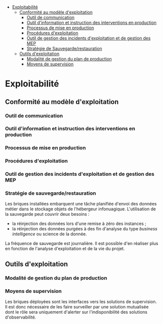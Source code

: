 -   [Exploitabilité](#exploitabilité)
    -   [Conformité au modèle
        d'exploitation](#conformité-au-modèle-dexploitation)
        -   [Outil de communication](#outil-de-communication)
        -   [Outil d'information et instruction des interventions en
            production](#outil-dinformation-et-instruction-des-interventions-en-production)
        -   [Processus de mise en
            production](#processus-de-mise-en-production)
        -   [Procédures d'exploitation](#procédures-dexploitation)
        -   [Outil de gestion des incidents d'exploitation et de gestion
            des
            MEP](#outil-de-gestion-des-incidents-dexploitation-et-de-gestion-des-mep)
        -   [Stratégie de
            Sauvegarde/restauration](#stratégie-de-sauvegarderestauration)
    -   [Outils d'exploitation](#outils-dexploitation)
        -   [Modalité de gestion du plan de
            production](#modalité-de-gestion-du-plan-de-production)
        -   [Moyens de supervision](#moyens-de-supervision)

Exploitabilité
==============

Conformité au modèle d'exploitation
-----------------------------------

### Outil de communication

### Outil d'information et instruction des interventions en production

### Processus de mise en production

### Procédures d'exploitation

### Outil de gestion des incidents d'exploitation et de gestion des MEP

### Stratégie de sauvegarde/restauration

Les briques installées embarquent une tâche planifiée d'envoi des données 
métier dans le stockage objets de l'hébergeur infonuagique. L'utilisation de 
la sauvegarde peut couvrir deux besoins :

-   la réinjection des données lors d'une remise à zéro des instances ;
-   la réinjection des données purgées à des fin d'analyse du type 
    *business intelligence* ou science de la donnée.

La fréquence de sauvegarde est journalière. Il est possible d'en réaliser plus 
en fonction de l'analyse d'exploitation et de la vie du projet.

Outils d'exploitation
---------------------

### Modalité de gestion du plan de production

### Moyens de supervision

Les briques déployées sont les interfaces vers les solutions de supervision.
Il est donc nécessaire de les faire surveiller par une solution mutualisée 
dont le rôle sera uniquement d'alerter sur l'indisponibilité des solutions 
d'observabilité.

